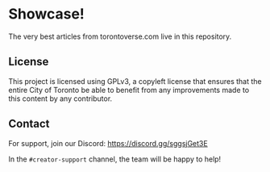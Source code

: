 # Showcase!

The very best articles from torontoverse.com live in this repository.

## License

This project is licensed using GPLv3, a copyleft license that ensures that the entire City of
Toronto be able to benefit from any improvements made to this content by any contributor.

## Contact

For support, join our Discord: https://discord.gg/sggsjGet3E

In the `#creator-support` channel, the team will be happy to help!
